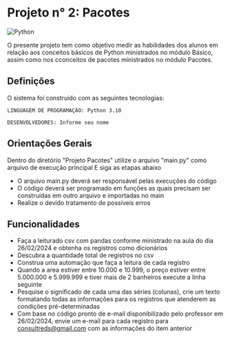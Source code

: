 # Projeto n° 2: Pacotes

![Python](https://img.shields.io/badge/python-3670A0?style=for-the-badge&logo=python&logoColor=ffdd54)


O presente projeto tem como objetivo medir as habilidades dos alunos em relação aos
conceitos básicos de Python ministrados no módulo Básico, assim como nos cconceitos
de pacotes ministrados no módulo Pacotes.


## Definições

O sistema foi construído com as seguintes tecnologias:
```
LINGUAGEM DE PROGRAMAÇÃO: Python 3.10 
```
```
DESENVOLVEDORES: Informe seu nome
```



## Orientações Gerais

Dentro do diretório "Projeto Pacotes" utilize o arquivo "main.py" como arquivo de execução principal
E siga as etapas abaixo

* O arquivo main.py deverá ser responsável pelas execuções do código
* O código deverá ser programado em funções as quais precisam ser construídas em outro arquivo e importadas no main
* Realize o devido tratamento de possíveis erros

## Funcionalidades

* Faça a leiturado csv com pandas conforme ministrado na aula do dia 26/02/2024 e obtenha os registros como dicionários
* Descubra a quantidade total de registros no csv
* Construa uma automação que faça a leitura de cada registro
* Quando a area estiver entre 10.000 e 10.999, o preço estiver entre 5.000.000 e 5.999.999 e tiver mais de 2 banheiros execute a linha seguinte
* Pesquise o significado de cada uma das séries (colunas), crie um texto formatando todas as informações para os registros que atenderem as condições pré-determinadas
* Com base no código pronto de e-mail disponibilizado pelo professor em 26/02/2024, envie um e-mail para cada registro para consultreds@gmail.com com as informações do item anterior
